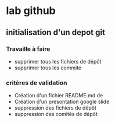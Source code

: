 # lab github 
## initialisation d'un depot git 
### Travaille à faire 
  - supprimer tous les fichiers de dépôt
  - supprimer tous les commite 
### critères de validation 
   -  Création d'un fichier README.md  de 
   -  Création d'un presontation google slide 
   -  suppression des fichiers de dépôt
   -  suppression des comités de dépôt


